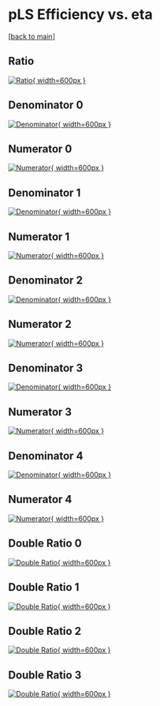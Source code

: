 # pLS Efficiency vs. eta

[[back to main](./)]



## Ratio

[![Ratio](../mtv/var/pLS_vtr_13_-1_eff_eta.png){ width=600px }](../mtv/var/pLS_vtr_13_-1_eff_eta.pdf)

## Denominator 0

[![Denominator](../mtv/den/pLS_vtr_13_-1_eff_eta_den0.png){ width=600px }](../mtv/den/pLS_vtr_13_-1_eff_eta_den0.pdf)

## Numerator 0

[![Numerator](../mtv/num/pLS_vtr_13_-1_eff_eta_num0.png){ width=600px }](../mtv/num/pLS_vtr_13_-1_eff_eta_num0.pdf)

## Denominator 1

[![Denominator](../mtv/den/pLS_vtr_13_-1_eff_eta_den1.png){ width=600px }](../mtv/den/pLS_vtr_13_-1_eff_eta_den1.pdf)

## Numerator 1

[![Numerator](../mtv/num/pLS_vtr_13_-1_eff_eta_num1.png){ width=600px }](../mtv/num/pLS_vtr_13_-1_eff_eta_num1.pdf)

## Denominator 2

[![Denominator](../mtv/den/pLS_vtr_13_-1_eff_eta_den2.png){ width=600px }](../mtv/den/pLS_vtr_13_-1_eff_eta_den2.pdf)

## Numerator 2

[![Numerator](../mtv/num/pLS_vtr_13_-1_eff_eta_num2.png){ width=600px }](../mtv/num/pLS_vtr_13_-1_eff_eta_num2.pdf)

## Denominator 3

[![Denominator](../mtv/den/pLS_vtr_13_-1_eff_eta_den3.png){ width=600px }](../mtv/den/pLS_vtr_13_-1_eff_eta_den3.pdf)

## Numerator 3

[![Numerator](../mtv/num/pLS_vtr_13_-1_eff_eta_num3.png){ width=600px }](../mtv/num/pLS_vtr_13_-1_eff_eta_num3.pdf)

## Denominator 4

[![Denominator](../mtv/den/pLS_vtr_13_-1_eff_eta_den4.png){ width=600px }](../mtv/den/pLS_vtr_13_-1_eff_eta_den4.pdf)

## Numerator 4

[![Numerator](../mtv/num/pLS_vtr_13_-1_eff_eta_num4.png){ width=600px }](../mtv/num/pLS_vtr_13_-1_eff_eta_num4.pdf)

## Double Ratio 0

[![Double Ratio](../mtv/ratio/pLS_vtr_13_-1_eff_eta_ratio0.png){ width=600px }](../mtv/ratio/pLS_vtr_13_-1_eff_eta_ratio0.pdf)

## Double Ratio 1

[![Double Ratio](../mtv/ratio/pLS_vtr_13_-1_eff_eta_ratio1.png){ width=600px }](../mtv/ratio/pLS_vtr_13_-1_eff_eta_ratio1.pdf)

## Double Ratio 2

[![Double Ratio](../mtv/ratio/pLS_vtr_13_-1_eff_eta_ratio2.png){ width=600px }](../mtv/ratio/pLS_vtr_13_-1_eff_eta_ratio2.pdf)

## Double Ratio 3

[![Double Ratio](../mtv/ratio/pLS_vtr_13_-1_eff_eta_ratio3.png){ width=600px }](../mtv/ratio/pLS_vtr_13_-1_eff_eta_ratio3.pdf)

